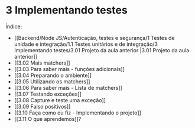 # 3 Implementando testes

Índice:
- [[Backend/Node JS/Autenticação, testes e segurança/1 Testes de unidade e integração/1.1 Testes unitários e de integração/3 Implementando testes/3.01 Projeto da aula anterior |3.01 Projeto da aula anterior]]
- [[3.02 Mais matchers]]
- [[3.03 Para saber mais - funções adicionais]]
- [[3.04 Preparando o ambiente]]
- [[3.05 Utilizando os matchers]]
- [[3.06 Para saber mais - Lista de matchers]]
- [[3.07 Testando exceções]]
- [[3.08 Capture e teste uma exceção]]
- [[3.09 Falso positivos]]
- [[3.10 Faça como eu fiz - Implementando o projeto]]
- [[3.11 O que aprendemos]]?